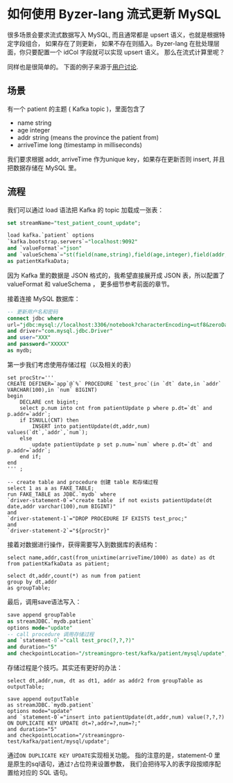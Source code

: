 # 如何使用 Byzer-lang 流式更新 MySQL 

很多场景会要求流式数据写入 MySQL, 而且通常都是 upsert 语义，也就是根据特定字段组合，
如果存在了则更新， 如果不存在则插入。Byzer-lang 在批处理层面，你只要配置一个 idCol 字段就可以实现 upsert 语义。
那么在流式计算里呢？

同样也是很简单的。 下面的例子来源于[用户讨论](https://github.com/allwefantasy/streamingpro/issues/919).

## 场景

有一个 patient 的主题 ( Kafka topic )，里面包含了
* name string
* age integer
* addr string (means the province the patient from)
* arriveTime long (timestamp in milliseconds)

我们要求根据 addr, arriveTime 作为unique key，如果存在更新否则 insert, 并且把数据存储在 MySQL 里。

## 流程

我们可以通过 load 语法把 Kafka 的 topic 加载成一张表：

```sql
set streamName="test_patient_count_update";

load kafka.`patient` options
`kafka.bootstrap.servers`="localhost:9092"
and `valueFormat`="json"
and `valueSchema`="st(field(name,string),field(age,integer),field(addr,string),field(arriveTime,string))"
as patientKafkaData;

```

因为 Kafka 里的数据是 JSON 格式的，我希望直接展开成 JSON 表，所以配置了 valueFormat 和 valueSchema ， 更多细节参考前面的章节。

接着连接 MySQL 数据库：

```sql
-- 更新用户名和密码
connect jdbc where
url="jdbc:mysql://localhost:3306/notebook?characterEncoding=utf8&zeroDateTimeBehavior=convertToNull&useSSL=false"
and driver="com.mysql.jdbc.Driver"
and user="XXX"
and password="XXXXX"
as mydb;

```

第一步我们考虑使用存储过程（以及相关的表）

```
set procStr='''
CREATE DEFINER=`app`@`%` PROCEDURE `test_proc`(in `dt` date,in `addr` VARCHAR(100),in `num` BIGINT)
begin 
	DECLARE cnt bigint;
	select p.num into cnt from patientUpdate p where p.dt=`dt` and p.addr=`addr`;
	if ISNULL(CNT) then 
		INSERT into patientUpdate(dt,addr,num) values(`dt`,`addr`,`num`);
	else 
		update patientUpdate p set p.num=`num` where p.dt=`dt` and p.addr=`addr`;
	end if;
end
''' ;

-- create table and procedure 创建 table 和存储过程
select 1 as a as FAKE_TABLE;
run FAKE_TABLE as JDBC.`mydb` where 
`driver-statement-0`="create table  if not exists patientUpdate(dt date,addr varchar(100),num BIGINT)"
and 
`driver-statement-1`="DROP PROCEDURE IF EXISTS test_proc;"
and
`driver-statement-2`="${procStr}"

```

接着对数据进行操作，获得需要写入到数据库的表结构：

```
select name,addr,cast(from_unixtime(arriveTime/1000) as date) as dt from patientKafkaData as patient;

select dt,addr,count(*) as num from patient
group by dt,addr
as groupTable;
```

最后，调用save语法写入：

```sql
save append groupTable
as streamJDBC.`mydb.patient` 
options mode="update"
-- call procedure 调用存储过程
and `statement-0`="call test_proc(?,?,?)"
and duration="5"
and checkpointLocation="/streamingpro-test/kafka/patient/mysql/update";
```

存储过程是个技巧。其实还有更好的办法：

```
select dt,addr,num, dt as dt1, addr as addr2 from groupTable as outputTable;

save append outputTable  
as streamJDBC.`mydb.patient` 
options mode="update"
and `statement-0`="insert into patientUpdate(dt,addr,num) value(?,?,?) ON DUPLICATE KEY UPDATE dt=?,addr=?,num=?;"
and duration="5"
and checkpointLocation="/streamingpro-test/kafka/patient/mysql/update";
```

通过`ON DUPLICATE KEY UPDATE`实现相关功能。 指的注意的是，statement-0 里是原生的sql语句，通过`?`占位符来设置参数，
我们会把待写入的表字段按顺序配置给对应的 SQL 语句。
